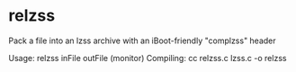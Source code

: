 # relzss
Pack a file into an lzss archive with an iBoot-friendly "complzss" header

Usage: relzss inFile outFile (monitor)
Compiling: cc relzss.c lzss.c -o relzss
